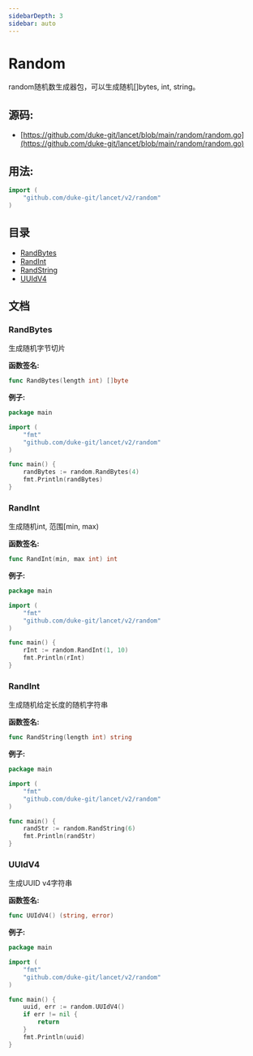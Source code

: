 ```yaml
---
sidebarDepth: 3
sidebar: auto
---
```

# Random
random随机数生成器包，可以生成随机[]bytes, int, string。

<div STYLE="page-break-after: always;"></div>

## 源码:

- [https://github.com/duke-git/lancet/blob/main/random/random.go](https://github.com/duke-git/lancet/blob/main/random/random.go)


<div STYLE="page-break-after: always;"></div>

## 用法:
```go
import (
    "github.com/duke-git/lancet/v2/random"
)
```

<div STYLE="page-break-after: always;"></div>

## 目录
- [RandBytes](#RandBytes)
- [RandInt](#RandInt)
- [RandString](#RandString)
- [UUIdV4](#UUIdV4)


<div STYLE="page-break-after: always;"></div>

## 文档


### <span id="RandBytes">RandBytes</span>
<p>生成随机字节切片</p>

<b>函数签名:</b>

```go
func RandBytes(length int) []byte
```
<b>例子:</b>

```go
package main

import (
    "fmt"
    "github.com/duke-git/lancet/v2/random"
)

func main() {
	randBytes := random.RandBytes(4)
	fmt.Println(randBytes)
}
```


### <span id="RandInt">RandInt</span>
<p>生成随机int, 范围[min, max)</p>

<b>函数签名:</b>

```go
func RandInt(min, max int) int
```
<b>例子:</b>

```go
package main

import (
    "fmt"
    "github.com/duke-git/lancet/v2/random"
)

func main() {
	rInt := random.RandInt(1, 10)
	fmt.Println(rInt)
}
```



### <span id="RandString">RandInt</span>
<p>生成随机给定长度的随机字符串</p>

<b>函数签名:</b>

```go
func RandString(length int) string
```
<b>例子:</b>

```go
package main

import (
    "fmt"
    "github.com/duke-git/lancet/v2/random"
)

func main() {
	randStr := random.RandString(6)
	fmt.Println(randStr)
}
```



### <span id="UUIdV4">UUIdV4</span>
<p>生成UUID v4字符串</p>

<b>函数签名:</b>

```go
func UUIdV4() (string, error)
```
<b>例子:</b>

```go
package main

import (
    "fmt"
    "github.com/duke-git/lancet/v2/random"
)

func main() {
	uuid, err := random.UUIdV4()
    if err != nil {
        return
    }
	fmt.Println(uuid)
}
```

